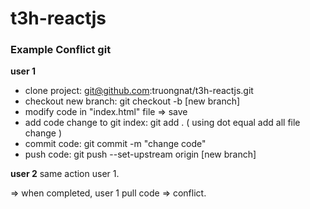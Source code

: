 # t3h-reactjs


### Example Conflict git

**user 1**
- clone project: git@github.com:truongnat/t3h-reactjs.git
- checkout new branch: git checkout -b [new branch]
- modify code in "index.html" file => save
- add code change to git index: git add . ( using dot equal add all file change )
- commit code: git commit -m "change code"
- push code:     git push --set-upstream origin [new branch]


**user 2**
same action user 1.

=> when completed, user 1 pull code => conflict.
